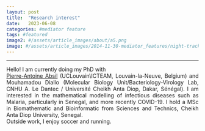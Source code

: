 ```yaml
---
layout: post
title:  "Research interest"
date:   2023-06-08 
categories: #mediator feature
tags: #featured
image2: #/assets/article_images/about/a5.png
image: #/assets/article_images/2014-11-30-mediator_features/night-track.JPG
---
```


---
<p align="justify">
Hello! I am currently doing my PhD with <br><a href='https://sites.uclouvain.be/absil/'>Pierre-Antoine Absil</a> (UCLouvain\ICTEAM, Louvain-la-Neuve, Belgium) and Mouhamadou Diallo (Molecular Biology Unit/Bacteriology-Virology Lab, CNHU A. Le Dantec / Université Cheikh Anta Diop, Dakar, Sénégal).
I am interested in the mathematical modelling of infectious diseases such as Malaria, particularly in Senegal, and more recently COVID-19. I hold a MSc in Biomathematic and Bioinformatic from Sciences and Technics, Cheikh Anta Diop University, Senegal. 
<br>Outside work, I enjoy soccer and running.
</p>

